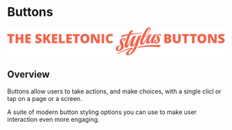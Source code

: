 # Buttons

![Banner representing the Skeletonic Stylus Buttons](../assets/skeletonic-stylus-buttons.svg)

## Overview

Buttons allow users to take actions, and make choices, with a single clicl or tap on a page or a screen.

A suite of modern button styling options you can use to make user interaction even more engaging.
